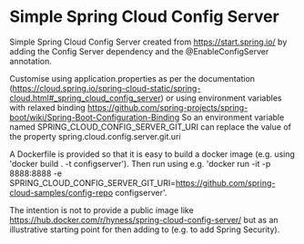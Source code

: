 # Simple Spring Cloud Config Server

Simple Spring Cloud Config Server created from https://start.spring.io/ by adding the Config Server dependency and the @EnableConfigServer annotation.

Customise using application.properties as per the documentation (https://cloud.spring.io/spring-cloud-static/spring-cloud.html#_spring_cloud_config_server) or using environment variables with relaxed binding https://github.com/spring-projects/spring-boot/wiki/Spring-Boot-Configuration-Binding So an environment variable named SPRING_CLOUD_CONFIG_SERVER_GIT_URI can replace the value of the property spring.cloud.config.server.git.uri

A Dockerfile is provided so that it is easy to build a docker image (e.g. using 'docker build . -t configserver'). Then run using e.g. 'docker run -it -p 8888:8888 -e SPRING_CLOUD_CONFIG_SERVER_GIT_URI=https://github.com/spring-cloud-samples/config-repo configserver'.

The intention is not to provide a public image like https://hub.docker.com/r/hyness/spring-cloud-config-server/ but as an illustrative starting point for then adding to (e.g. to add Spring Security).